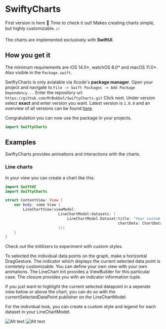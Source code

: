 # SwiftyCharts

First version is here 🎉 Time to check it out!
Makes creating charts simple, but highly customizable. 📈

The charts are implemented exclusively with **SwiftUI**.

## How you get it

The minimum requirements are iOS 14.0*, watchOS 8.0* and macOS 11.0*. Also visible in the `Package.swift`.

SwiftyCharts is only avialable via Xcode's **package manager**.
Open your project and navigate to `File -> Swift Packages -> Add Package Dependency...`
Enter the repository url: `https://github.com/MrBobbel/SwiftyCharts.git`
Click next. Under version select **exact** and enter version you want. Latest version is `1.0.0` and an overview of all versions can be found [here](https://github.com/MrBobbel/SwiftyCharts/releases).

Congratulation you can now use the package in your projects.
```swift
import SwiftyCharts
```

## Examples

SwiftyCharts provides animations and interactions with the charts.

### Line charts

In your view you can create a chart like this:
```swift
import SwiftUI
import SwiftyCharts

struct ContentView: View {
    var body: some View {
        LineChartView(viewModel:
                        LineChartModel(datasets: [
                            LineChartModel.Dataset(title: "Your custom dataset 1",
                                                   chartData: ChartData(dataPoints: [1, 2, 6, 4, 9, 8]))
                        ]))
    }
}
```

Check out the initilizers to experiment with custom styles.

To selected the individual data points on the graph, make a horizontal DragGesture. The indicator which displays the current selected data point is comletely customizable. You can define your own view with your own animations. The LineChart init provides a ViewBuilder for this particular case. The closure provides you with an indicator information tuple.

If you just want to highlight the current selected datapoint in a seperate view below or above the chart, you can do so with the currentSelectedDataPoint publisher on the LineChartModel.

For the individual look, you can create a custom style and legend for each dataset in your LineChartModel.


![Alt text](/../Resources/Images/Images/LineChartRainbow.png?raw=true)
![Alt text](/../Resources/Images/Images/LineChartBlue.png?raw=true)
